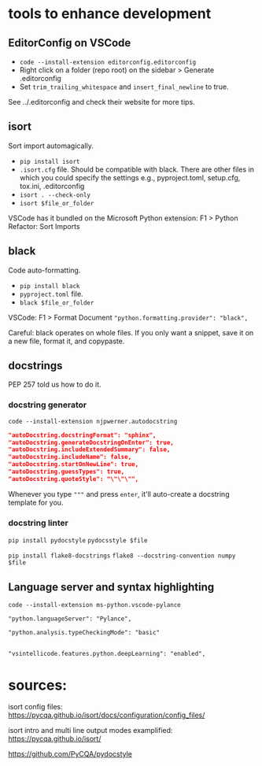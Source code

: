 
# tools to enhance development

## EditorConfig on VSCode

- `code --install-extension editorconfig.editorconfig`
- Right click on a folder (repo root) on the sidebar > Generate .editorconfig
- Set `trim_trailing_whitespace` and `insert_final_newline` to true.

See ../.editorconfig
and check their website for more tips.

## isort

Sort import automagically.

- `pip install isort`
- `.isort.cfg` file. Should be compatible with black.
There are other files in which you could specify the settings
e.g., pyproject.toml, setup.cfg, tox.ini, .editorconfig
- `isort . --check-only`
- `isort $file_or_folder`

VSCode has it bundled on the Microsoft Python extension:
F1 > Python Refactor: Sort Imports

## black

Code auto-formatting.
- `pip install black`
- `pyproject.toml` file.
- `black $file_or_folder`

VSCode: F1 > Format Document
`"python.formatting.provider": "black",`

Careful: black operates on whole files. If you only want a snippet, save it on a
new file, format it, and copypaste.

## docstrings

PEP 257 told us how to do it.

### docstring generator

`code --install-extension njpwerner.autodocstring`

```json
"autoDocstring.docstringFormat": "sphinx",
"autoDocstring.generateDocstringOnEnter": true,
"autoDocstring.includeExtendedSummary": false,
"autoDocstring.includeName": false,
"autoDocstring.startOnNewLine": true,
"autoDocstring.guessTypes": true,
"autoDocstring.quoteStyle": "\"\"\"",
```
Whenever you type `"""` and press `enter`, it'll auto-create a docstring
template for you.

### docstring linter

`pip install pydocstyle`
`pydocsstyle $file`

`pip install flake8-docstrings`
`flake8 --docstring-convention numpy $file`

## Language server and syntax highlighting

`code --install-extension ms-python.vscode-pylance`

`"python.languageServer": "Pylance",`

`"python.analysis.typeCheckingMode": "basic"`

##

`"vsintellicode.features.python.deepLearning": "enabled",`

# sources:

isort config files:
https://pycqa.github.io/isort/docs/configuration/config_files/

isort intro and multi line output modes examplified:
https://pycqa.github.io/isort/

https://github.com/PyCQA/pydocstyle
